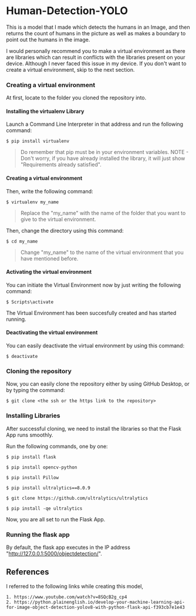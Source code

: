 # Human-Detection-YOLO
This is a model that I made which detects the humans in an Image, and then returns the count of humans in the picture as well as makes a boundary to point out the humans in the image. 

I would personally recommend you to make a virtual environment as there are libraries which can result in conflicts with the libraries present on your device. Although I never faced this issue in my device.
If you don't want to create a virtual environment, skip to the next section.

### Creating a virtual environment
At first, locate to the folder you cloned the repository into.

#### Installing the virtualenv Library
Launch a Command Line Interpreter in that address and run the following command:
```
$ pip install virtualenv
```
> Do remember that pip must be in your environment variables.
> NOTE - Don't worry, if you have already installed the library, it will just show "Requirements already satisfied".

#### Creating a virtual environment
Then, write the following command:

```
$ virtualenv my_name
```
> Replace the "my_name" with the name of the folder that you want to give to the virtual environment.

Then, change the directory using this command:

```
$ cd my_name
```
> Change "my_name" to the name of the virtual environment that you have mentioned before.

#### Activating the virtual environment
You can initiate the Virtual Environment now by just writing the following command:
```
$ Scripts\activate
```

The Virtual Environment has been succesfully created and has started running.

#### Deactivating the virtual environment 
You can easily deactivate the virtual environment by using this command:
```
$ deactivate
```

### Cloning the repository
Now, you can easily clone the repository either by using GitHub Desktop, or by typing the command:
```
$ git clone <the ssh or the https link to the repository>
```

### Installing Libraries
After successful cloning, we need to install the libraries so that the Flask App runs smoothly.

Run the following commands, one by one:
```
$ pip install flask

$ pip install opencv-python

$ pip install Pillow

$ pip install ultralytics==8.0.9

$ git clone https://github.com/ultralytics/ultralytics

$ pip install -qe ultralytics
```

Now, you are all set to run the Flask App. 

### Running the flask app
By default, the flask app executes in the IP address "http://127.0.0.1:5000/objectdetection/".

## References
I referred to the following links while creating this model, 

    1. https://www.youtube.com/watch?v=8SQcB2g_cp4
    2. https://python.plainenglish.io/develop-your-machine-learning-api-for-image-object-detection-yolov8-with-python-flask-api-f393cb7e1e43